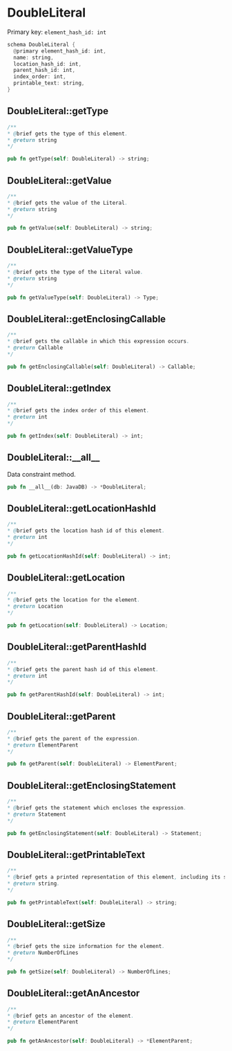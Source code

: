 # DoubleLiteral

Primary key: `element_hash_id: int`

```rust
schema DoubleLiteral {
  @primary element_hash_id: int,
  name: string,
  location_hash_id: int,
  parent_hash_id: int,
  index_order: int,
  printable_text: string,
}
```
## DoubleLiteral::getType

```java
/**
* @brief gets the type of this element.
* @return string
*/
```
```rust
pub fn getType(self: DoubleLiteral) -> string;
```
## DoubleLiteral::getValue

```java
/**
* @brief gets the value of the Literal.
* @return string
*/
```
```rust
pub fn getValue(self: DoubleLiteral) -> string;
```
## DoubleLiteral::getValueType

```java
/**
* @brief gets the type of the Literal value.
* @return string
*/
```
```rust
pub fn getValueType(self: DoubleLiteral) -> Type;
```
## DoubleLiteral::getEnclosingCallable

```java
/**
* @brief gets the callable in which this expression occurs.
* @return Callable 
*/
```
```rust
pub fn getEnclosingCallable(self: DoubleLiteral) -> Callable;
```
## DoubleLiteral::getIndex

```java
/**
* @brief gets the index order of this element.
* @return int
*/
```
```rust
pub fn getIndex(self: DoubleLiteral) -> int;
```
## DoubleLiteral::\_\_all\_\_

Data constraint method.

```rust
pub fn __all__(db: JavaDB) -> *DoubleLiteral;
```
## DoubleLiteral::getLocationHashId

```java
/**
* @brief gets the location hash id of this element.
* @return int
*/
```
```rust
pub fn getLocationHashId(self: DoubleLiteral) -> int;
```
## DoubleLiteral::getLocation

```java
/**
* @brief gets the location for the element.
* @return Location
*/
```
```rust
pub fn getLocation(self: DoubleLiteral) -> Location;
```
## DoubleLiteral::getParentHashId

```java
/**
* @brief gets the parent hash id of this element.
* @return int
*/
```
```rust
pub fn getParentHashId(self: DoubleLiteral) -> int;
```
## DoubleLiteral::getParent

```java
/**
* @brief gets the parent of the expression.
* @return ElementParent 
*/
```
```rust
pub fn getParent(self: DoubleLiteral) -> ElementParent;
```
## DoubleLiteral::getEnclosingStatement

```java
/**
* @brief gets the statement which encloses the expression.
* @return Statement 
*/
```
```rust
pub fn getEnclosingStatement(self: DoubleLiteral) -> Statement;
```
## DoubleLiteral::getPrintableText

```java
/**
* @brief gets a printed representation of this element, including its structure where applicable.
* @return string.
*/
```
```rust
pub fn getPrintableText(self: DoubleLiteral) -> string;
```
## DoubleLiteral::getSize

```java
/**
* @brief gets the size information for the element.
* @return NumberOfLines
*/
```
```rust
pub fn getSize(self: DoubleLiteral) -> NumberOfLines;
```
## DoubleLiteral::getAnAncestor

```java
/**
* @brief gets an ancestor of the element.
* @return ElementParent 
*/
```
```rust
pub fn getAnAncestor(self: DoubleLiteral) -> *ElementParent;
```
